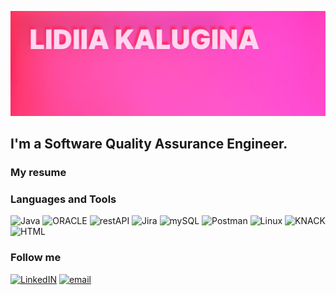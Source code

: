 ![Header](https://github.com/KLidya/KLidya/blob/main/Assets/Group%203.jpg)

## I'm a Software Quality Assurance Engineer.

### My resume

### Languages and Tools
![Java](https://img.shields.io/badge/-Java-000D80?style=for-the-badge)
![ORACLE](https://img.shields.io/badge/-ORACLE-B63030?style=for-the-badge)
![restAPI](https://img.shields.io/badge/-restAPI-FF56C3?style=for-the-badge)
![Jira](https://img.shields.io/badge/-Jira-496F84?style=for-the-badge)
![mySQL](https://img.shields.io/badge/-mySQL-CE9606?style=for-the-badge&logo=mysql&logoColor=000000)
![Postman](https://img.shields.io/badge/-Postman-FF0000?style=for-the-badge)
![Linux](https://img.shields.io/badge/-Linux-00B2FF?style=for-the-badge)
![KNACK](https://img.shields.io/badge/-KNACK-8F0000?style=for-the-badge)
![HTML](https://img.shields.io/badge/-HTML-074711?style=for-the-badge)

### Follow me
[![LinkedIN](https://img.shields.io/badge/-LinkedIN-000D80?style=for-the-badge&logo=linkedin)](https://www.linkedin.com/in/lidya-kalugina-49a05923b/)
[![email](https://img.shields.io/badge/-gmail-8F0000?style=for-the-badge&logo=gmail&logoColor=FFFFFF)](kalugina_79@mail.ru)
